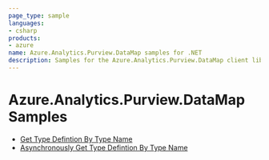 ```yaml
---
page_type: sample
languages:
- csharp
products:
- azure
name: Azure.Analytics.Purview.DataMap samples for .NET
description: Samples for the Azure.Analytics.Purview.DataMap client library
---
```


# Azure.Analytics.Purview.DataMap Samples

- [Get Type Defintion By Type Name](https://github.com/Azure/azure-sdk-for-net/blob/main/sdk/purview/Azure.Analytics.Purview.DataMap/samples/Sample1_GetTypeByName.md)
- [Asynchronously Get Type Defintion By Type Name](https://github.com/Azure/azure-sdk-for-net/blob/main/sdk/purview/Azure.Analytics.Purview.DataMap/samples/Sample1_GetTypeByNameAsync.md)
